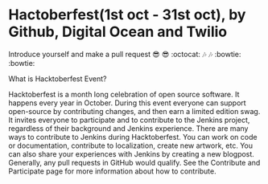 # Hactoberfest(1st oct - 31st oct), by Github, Digital Ocean and Twilio

Introduce yourself and make a pull request  :sunglasses: :sunglasses: :octocat:  :notes:  :notes:  :bowtie:	  :bowtie:	

What is Hacktoberfest Event?

Hacktoberfest is a month long celebration of open source software. It happens every year in October. During this event everyone can support open-source by contributing changes, and then earn a limited edition swag.
It invites everyone to participate and to contribute to the Jenkins project, regardless of their background and Jenkins experience. There are many ways to contribute to Jenkins during Hacktoberfest. You can work on code or documentation, contribute to localization, create new artwork, etc. You can also share your experiences with Jenkins by creating a new blogpost. Generally, any pull requests in GitHub would qualify. See the Contribute and Participate page for more information about how to contribute.


